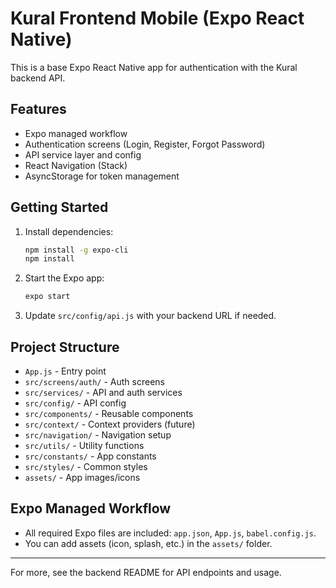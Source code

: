 # Kural Frontend Mobile (Expo React Native)

This is a base Expo React Native app for authentication with the Kural backend API.

## Features
- Expo managed workflow
- Authentication screens (Login, Register, Forgot Password)
- API service layer and config
- React Navigation (Stack)
- AsyncStorage for token management

## Getting Started

1. Install dependencies:
   ```sh
   npm install -g expo-cli
   npm install
   ```
2. Start the Expo app:
   ```sh
   expo start
   ```
3. Update `src/config/api.js` with your backend URL if needed.

## Project Structure

- `App.js` - Entry point
- `src/screens/auth/` - Auth screens
- `src/services/` - API and auth services
- `src/config/` - API config
- `src/components/` - Reusable components
- `src/context/` - Context providers (future)
- `src/navigation/` - Navigation setup
- `src/utils/` - Utility functions
- `src/constants/` - App constants
- `src/styles/` - Common styles
- `assets/` - App images/icons

## Expo Managed Workflow
- All required Expo files are included: `app.json`, `App.js`, `babel.config.js`.
- You can add assets (icon, splash, etc.) in the `assets/` folder.

---

For more, see the backend README for API endpoints and usage.
